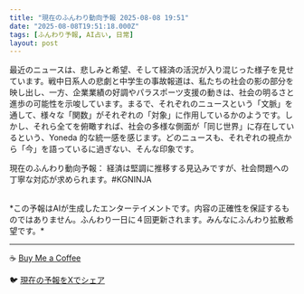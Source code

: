 ```yaml
---
title: "現在のふんわり動向予報 2025-08-08 19:51"
date: "2025-08-08T19:51:18.000Z"
tags: [ふんわり予報, AI占い, 日常]
layout: post
---
```


最近のニュースは、悲しみと希望、そして経済の活況が入り混じった様子を見せています。戦中日系人の悲劇と中学生の事故報道は、私たちの社会の影の部分を映し出し、一方、企業業績の好調やパラスポーツ支援の動きは、社会の明るさと進歩の可能性を示唆しています。まるで、それぞれのニュースという「文脈」を通して、様々な「関数」がそれぞれの「対象」に作用しているかのようです。しかし、それら全てを俯瞰すれば、社会の多様な側面が「同じ世界」に存在しているという、Yoneda 的な統一感を感じます。どのニュースも、それぞれの視点から「今」を語っているに過ぎない、そんな印象です。


現在のふんわり動向予報：
経済は堅調に推移する見込みですが、社会問題への丁寧な対応が求められます。#KGNINJA

<br>
*この予報はAIが生成したエンターテイメントです。内容の正確性を保証するものではありません。ふんわり一日に４回更新されます。みんなにふんわり拡散希望です。*

---
☕️ [Buy Me a Coffee](https://www.buymeacoffee.com/kgninja)

🐦 [現在の予報をXでシェア](https://twitter.com/intent/tweet?text=%E7%8F%BE%E5%9C%A8%E3%81%AE%E3%81%B5%E3%82%93%E3%82%8F%E3%82%8A%E4%BA%88%E5%A0%B1%3A%20%E3%80%8C%E6%9C%80%E8%BF%91%E3%81%AE%E3%83%8B%E3%83%A5%E3%83%BC%E3%82%B9%E3%81%AF%E3%80%81%E6%82%B2%E3%81%97%E3%81%BF%E3%81%A8%E5%B8%8C%E6%9C%9B%E3%80%81%E3%81%9D%E3%81%97%E3%81%A6%E7%B5%8C%E6%B8%88%E3%81%AE%E6%B4%BB%E6%B3%81%E3%81%8C%E5%85%A5%E3%82%8A%E6%B7%B7%E3%81%98%E3%81%A3%E3%81%9F%E6%A7%98%E5%AD%90%E3%82%92%E8%A6%8B%E3%81%9B%E3%81%A6%E3%81%84%E3%81%BE%E3%81%99%E3%80%82%E3%80%8D%23KGNINJA%20%E7%B6%9A%E3%81%8D%E3%81%AF%E3%83%96%E3%83%AD%E3%82%B0%E3%81%A7%EF%BC%81%F0%9F%91%87&url=https%3A%2F%2Fkg-ninja.github.io%2FFunwariyoso%2F)
